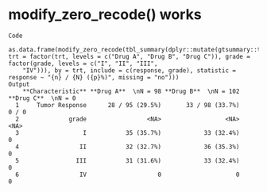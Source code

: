 # modify_zero_recode() works

    Code
      as.data.frame(modify_zero_recode(tbl_summary(dplyr::mutate(gtsummary::trial, trt = factor(trt, levels = c("Drug A", "Drug B", "Drug C")), grade = factor(grade, levels = c("I", "II", "III",
        "IV"))), by = trt, include = c(response, grade), statistic = response ~ "{n} / {N} ({p}%)", missing = "no")))
    Output
        **Characteristic** **Drug A**  \nN = 98 **Drug B**  \nN = 102 **Drug C**  \nN = 0
      1     Tumor Response      28 / 95 (29.5%)       33 / 98 (33.7%)               0 / 0
      2              grade                 <NA>                  <NA>                <NA>
      3                  I           35 (35.7%)            33 (32.4%)                   0
      4                 II           32 (32.7%)            36 (35.3%)                   0
      5                III           31 (31.6%)            33 (32.4%)                   0
      6                 IV                    0                     0                   0

